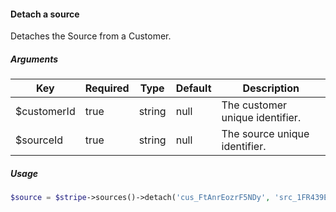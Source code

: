 #### Detach a source

Detaches the Source from a Customer.

##### Arguments

<table>
    <thead>
        <th>Key</th>
        <th>Required</th>
        <th>Type</th>
        <th>Default</th>
        <th>Description</th>
    </thead>
    <tbody>
        <tr>
            <td>$customerId</td>
            <td>true</td>
            <td>string</td>
            <td>null</td>
            <td>The customer unique identifier.</td>
        </tr>
        <tr>
            <td>$sourceId</td>
            <td>true</td>
            <td>string</td>
            <td>null</td>
            <td>The source unique identifier.</td>
        </tr>
    </tbody>
</table>

##### Usage

```php
$source = $stripe->sources()->detach('cus_FtAnrEozrF5NDy', 'src_1FR439Eind3TueVhKWibD8fH');
```
